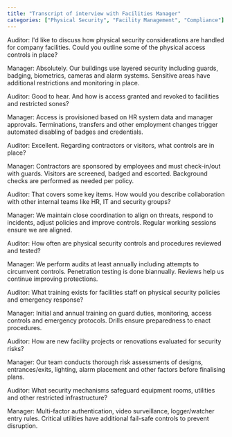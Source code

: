 ```yaml
---
title: "Transcript of interview with Facilities Manager"
categories: ["Physical Security", "Facility Management", "Compliance"]
---
```


Auditor: I'd like to discuss how physical security considerations are handled
for company facilities. Could you outline some of the physical access controls
in place?

Manager: Absolutely. Our buildings use layered security including guards,
badging, biometrics, cameras and alarm systems. Sensitive areas have additional
restrictions and monitoring in place.

Auditor: Good to hear. And how is access granted and revoked to facilities and
restricted sones?

Manager: Access is provisioned based on HR system data and manager approvals.
Terminations, transfers and other employment changes trigger automated disabling
of badges and credentials.

Auditor: Excellent. Regarding contractors or visitors, what controls are in
place?

Manager: Contractors are sponsored by employees and must check-in/out with
guards. Visitors are screened, badged and escorted. Background checks are
performed as needed per policy.

Auditor: That covers some key items. How would you describe collaboration with
other internal teams like HR, IT and security groups?

Manager: We maintain close coordination to align on threats, respond to
incidents, adjust policies and improve controls. Regular working sessions ensure
we are aligned.

Auditor: How often are physical security controls and procedures reviewed and
tested?

Manager: We perform audits at least annually including attempts to circumvent
controls. Penetration testing is done biannually. Reviews help us continue
improving protections.

Auditor: What training exists for facilities staff on physical security policies
and emergency response?

Manager: Initial and annual training on guard duties, monitoring, access
controls and emergency protocols. Drills ensure preparedness to enact
procedures.

Auditor: How are new facility projects or renovations evaluated for security
risks?

Manager: Our team conducts thorough risk assessments of designs,
entrances/exits, lighting, alarm placement and other factors before finalising
plans.

Auditor: What security mechanisms safeguard equipment rooms, utilities and other
restricted infrastructure?

Manager: Multi-factor authentication, video surveillance, logger/watcher entry
rules. Critical utilities have additional fail-safe controls to prevent
disruption.